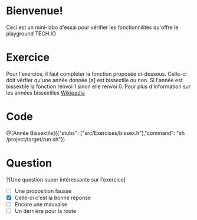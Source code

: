 # Bienvenue!

Ceci est un mini-labo d'essai pour vérifier les fonctionnilités qu'offre le playground TECH.IO

# Exercice
Pour l'exercice, il faut compléter la fonction proposée ci-dessous. Celle-ci doit vérfier qu'une année donnée [a] est bissextile ou non.
Si l'année est bissextile la fonction renvoi 1 sinon elle renvoi 0.
Pour plus d'information sur les années bissextiles [Wikipedia](https://fr.wikipedia.org/wiki/Ann%C3%A9e_bissextile)

# Code

@[Année Bissextile]({"stubs": ["src/Exercises/bissex.h"],"command": "sh /project/target/run.sh"})

# Question
?[Une question super intéressante sur l'exercice]
-[ ] Une proposition fausse
-[x] Celle-ci c'est la bonne réponse
-[ ] Encore une mauvaise
-[ ] Un dernière pour la route
